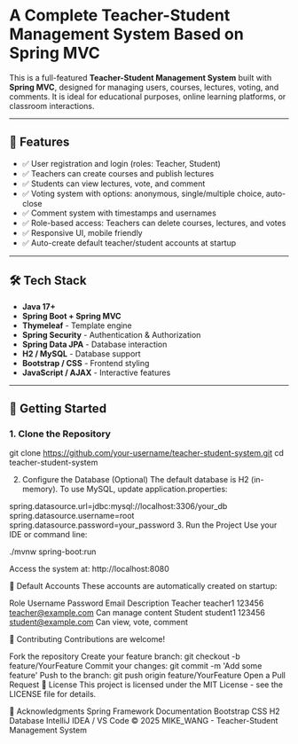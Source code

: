 # A Complete Teacher-Student Management System Based on Spring MVC

This is a full-featured **Teacher-Student Management System** built with **Spring MVC**, designed for managing users, courses, lectures, voting, and comments. It is ideal for educational purposes, online learning platforms, or classroom interactions.

---

## 🌟 Features

- ✅ User registration and login (roles: Teacher, Student)
- ✅ Teachers can create courses and publish lectures
- ✅ Students can view lectures, vote, and comment
- ✅ Voting system with options: anonymous, single/multiple choice, auto-close
- ✅ Comment system with timestamps and usernames
- ✅ Role-based access: Teachers can delete courses, lectures, and votes
- ✅ Responsive UI, mobile friendly
- ✅ Auto-create default teacher/student accounts at startup

---

## 🛠 Tech Stack

- **Java 17+**
- **Spring Boot + Spring MVC**
- **Thymeleaf** - Template engine
- **Spring Security** - Authentication & Authorization
- **Spring Data JPA** - Database interaction
- **H2 / MySQL** - Database support
- **Bootstrap / CSS** - Frontend styling
- **JavaScript / AJAX** - Interactive features

---

## 🚀 Getting Started

### 1. Clone the Repository
git clone https://github.com/your-username/teacher-student-system.git
cd teacher-student-system

2. Configure the Database (Optional)
The default database is H2 (in-memory). To use MySQL, update application.properties:

spring.datasource.url=jdbc:mysql://localhost:3306/your_db
spring.datasource.username=root
spring.datasource.password=your_password
3. Run the Project
Use your IDE or command line:

./mvnw spring-boot:run

Access the system at:
http://localhost:8080

👤 Default Accounts
These accounts are automatically created on startup:

Role	Username	Password	Email	Description
Teacher	teacher1	123456	teacher@example.com	Can manage content
Student	student1	123456	student@example.com	Can view, vote, comment

🤝 Contributing
Contributions are welcome!

Fork the repository
Create your feature branch: git checkout -b feature/YourFeature
Commit your changes: git commit -m 'Add some feature'
Push to the branch: git push origin feature/YourFeature
Open a Pull Request
📄 License
This project is licensed under the MIT License - see the LICENSE file for details.

🙌 Acknowledgments
Spring Framework Documentation
Bootstrap CSS
H2 Database
IntelliJ IDEA / VS Code
© 2025 MIKE_WANG - Teacher-Student Management System
